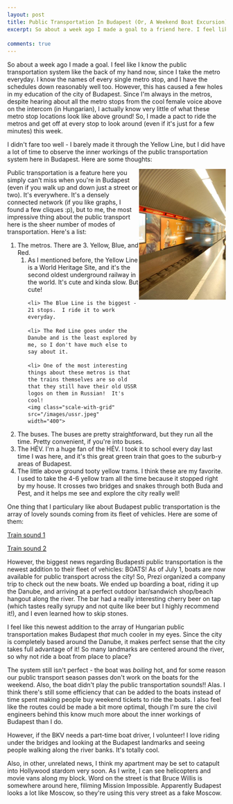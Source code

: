 ```yaml
---
layout: post
title: Public Transportation In Budapest (Or, A Weekend Boat Excursion)
excerpt: So about a week ago I made a goal to a friend here. I feel like I know the public transportation system like the back of my hand now, since I take the metro everyday.  I know the names of every single metro stop, and I have the schedules down reasonably well too.  However, this has caused a few holes in my education of the city of Budapest.  Since I'm always in the metros, despite hearing about all the metro stops from the cool female voice above on the intercom (in Hungarian), I actually know very little of what these metro stop locations look like above ground!  So, I made a pact to ride the metros and get off at every stop to look around (even if it's just for a few minutes) this week. 

comments: true
---
```


So about a week ago I made a goal.  I feel like I know the public transportation system like the back of my hand now, since I take the metro everyday.  I know the names of every single metro stop, and I have the schedules down reasonably well too.  However, this has caused a few holes in my education of the city of Budapest.  Since I'm always in the metros, despite hearing about all the metro stops from the cool female voice above on the intercom (in Hungarian), I actually know very little of what these metro stop locations look like above ground!  So, I made a pact to ride the metros and get off at every stop to look around (even if it's just for a few minutes) this week.  

I didn't fare too well - I barely made it through the Yellow Line, but I did have a lot of time to observe the inner workings of the public transportation system here in Budapest.  Here are some thoughts:

<img class="scale-with-grid" src="/images/blueline.jpeg" width="200" align="right">

Public transportation is a feature here you simply can't miss when you're in Budapest (even if you walk up and down just a street or two).  It's everywhere.  It's a densely connected network (if you like graphs, I found a few cliques :p), but to me, the most impressive thing about the public transport here is the sheer number of modes of transportation.  Here's a list:

<ol>
<li> The metros.  There are 3.  Yellow, Blue, and Red. 
	<ol>
	<li> As I mentioned before, the Yellow Line is a World Heritage Site, and it's the second oldest underground railway in the world.  It's cute and kinda slow.  But cute!  

	<li> The Blue Line is the biggest - 21 stops.  I ride it to work everyday.

	<li> The Red Line goes under the Danube and is the least explored by me, so I don't have much else to say about it.

	<li> One of the most interesting things about these metros is that the trains themselves are so old that they still have their old USSR logos on them in Russian!  It's cool!
	<img class="scale-with-grid" src="/images/ussr.jpeg" width="400">
</ol>
<li> The buses.  The buses are pretty straightforward, but they run all the time.  Pretty convenient, if you're into buses.
<li> The HÉV.  I'm a huge fan of the HÉV.  I took it to school every day last time I was here, and it's this great green train that goes to the suburb-y areas of Budapest.
<li> The little above ground tooty yellow trams.  I think these are my favorite.  I used to take the 4-6 yellow tram all the time because it stopped right by my house.  It crosses two bridges and snakes through both Buda and Pest, and it helps me see and explore the city really well!
</ol>

One thing that I particulary like about Budapest public transportation is the array of lovely sounds coming from its fleet of vehicles.  Here are some of them:

<a href="/sound/train.mp3">Train sound 1</a>

<a href="/sound/train1.ogg">Train sound 2</a>

However, the biggest news regarding Budapesti public transportation is the newest addition to their fleet of vehicles: BOATS!  As of July 1, boats are now available for public transport across the city!  So, Prezi organized a company trip to check out the new boats.  We ended up boarding a boat, riding it up the Danube, and arriving at a perfect outdoor bar/sandwich shop/beach hangout along the river.  The bar had a really interesting cherry beer on tap (which tastes really syrupy and not quite like beer but I highly recommend it!), and I even learned how to skip stones.  

I feel like this newest addition to the array of Hungarian public transportation makes Budapest *that* much cooler in my eyes. Since the city is completely based around the Danube, it makes perfect sense that the city takes full advantage of it!  So many landmarks are centered around the river, so why not ride a boat from place to place?  

The system still isn't perfect - the boat was *boiling* hot, and for some reason our public transport season passes don't work on the boats for the weekend.  Also, the boat didn't play the public transportation sounds!!  Alas.  I think there's still some efficiency that can be added to the boats instead of time spent making people buy weekend tickets to ride the boats.  I also feel like the routes could be made a bit more optimal, though I'm sure the civil engineers behind this know much more about the inner workings of Budapest than I do.

However, if the BKV needs a part-time boat driver, I volunteer!  I love riding under the bridges and looking at the Budapest landmarks and seeing people walking along the river banks.  It's totally cool.


Also, in other, unrelated news, I think my apartment may be set to catapult into Hollywood stardom very soon.  As I write, I can see helicopters and movie vans along my block.  Word on the street is that Bruce Willis is somewhere around here, filiming Mission Impossible.  Apparently Budapest looks a lot like Moscow, so they're using this very street as a fake Moscow.  


